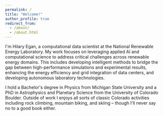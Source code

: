 ```yaml
---
permalink: /
title: "Welcome!"
author_profile: true
redirect_from: 
  - /about/
  - /about.html
---
```

I'm Hilary Egan, a computational data scientist at the National Renewable Energy Laboratory. My work focuses on leveraging applied AI and computational science to address critical challenges across renewable energy domains. This includes developing intelligent methods to bridge the gap between high-performance simulations and experimental results, enhancing the energy efficiency and grid integration of data centers, and developing autonomous laboratory technologies.


I hold a Bachelor's degree in Physics from Michigan State University and a PhD in Astrophysics and Planetary Science from the University of Colorado Boulder. Outside of work I enjoys all sorts of classic Colorado activities including rock climbing, mountain biking, and skiing – though I'll never say no to a good book either.